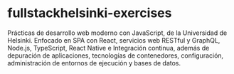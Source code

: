 # fullstackhelsinki-exercises
Prácticas de desarrollo web moderno con JavaScript, de la Universidad de Helsinki. Enfocado en SPA con React, servicios web RESTful y GraphQL, Node.js, TypeScript, React Native e Integración continua, además de depuración de aplicaciones, tecnologías de contenedores, configuración, administración de entornos de ejecución y bases de datos.
